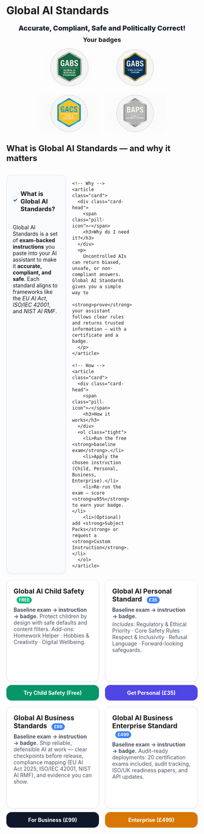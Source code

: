# Global AI Standards

<div class="hero-sub">Accurate, Compliant, Safe and Politically Correct!</div>

<h3 style="text-align:center;margin:0 0 .75rem;">Your badges</h3>

<div style="display:flex;justify-content:center;gap:14px;flex-wrap:wrap;margin:0 auto 1.25rem;">
  <img src="./img/badges/GABS.png" alt="GABS — Global AI Business Standard" width="160" style="vertical-align:middle;">
  <img src="./img/badges/GABS-Enterprise.png" alt="GABS — Enterprise" width="160" style="vertical-align:middle;">
  <img src="./img/badges/GACS.png" alt="GACS — Global AI Child Safety" width="160" style="vertical-align:middle;">
  <img src="./img/badges/GAPS.png" alt="GAPS — Global AI Personal Standard" width="160" style="vertical-align:middle;">
</div>


<style>
.tiles{display:grid;grid-template-columns:repeat(auto-fit,minmax(240px,1fr));gap:1rem;margin:1rem 0}
.tile{display:block;border:1px solid #e5e7eb;border-radius:14px;padding:18px;background:#fff;text-decoration:none;color:inherit;box-shadow:0 1px 3px rgba(0,0,0,.06)}
.tile:hover{box-shadow:0 4px 12px rgba(0,0,0,.08)}
.tile h2{margin:0 0 .25rem 0;font-size:1.1rem}
.tile p{margin:.25rem 0 0 0;color:#4b5563}
.pill{display:inline-block;margin-left:.5rem;padding:2px 6px;font-size:.7rem;font-weight:700;color:#fff;background:#10b981;border-radius:999px;text-transform:uppercase;letter-spacing:.02em}
  .explainer{margin-top:1.5rem}
.explainer h2{font-size:1.35rem;margin:0 0 .5rem 0}
.explainer-grid{display:grid;gap:1rem}
@media (min-width:768px){.explainer-grid{grid-template-columns:repeat(3,1fr)}}
.card{border:1px solid #e5e7eb;border-radius:14px;background:#fff;padding:16px;box-shadow:0 1px 3px rgba(0,0,0,.06)}
.card-head{display:flex;align-items:center;gap:.5rem}
.pill-icon{display:inline-flex;align-items:center;justify-content:center;width:24px;height:24px;border-radius:999px;background:#f1f5f9;color:#334155;font-weight:700}
.tight{margin:.5rem 0 0 0}
/* Softer background for the 3 explainer cards only */
.explainer .card{
  background:#f8fafc;      /* light slate */
  border-color:#dbeafe;     /* light indigo */
}
  .pill--price{
  display:inline-block;
  margin-left:.5rem;
  padding:2px 6px;
  font-size:.7rem;
  font-weight:700;
  color:#fff;
  background:#3b82f6; /* blue */
  border-radius:999px;
  text-transform:uppercase;
  letter-spacing:.02em;
}
/* CTA buttons under the tiles */
.cta-row{margin-top:1rem;display:flex;flex-wrap:wrap;gap:.6rem}
.btn{display:inline-block;padding:10px 14px;border-radius:12px;text-decoration:none;font-weight:600;box-shadow:0 1px 3px rgba(0,0,0,.06)}
.btn:hover{filter:brightness(1.05)}
.btn--green{background:#059669;color:#fff}   /* Child Safety */
.btn--indigo{background:#4f46e5;color:#fff}  /* Personal */
.btn--slate{background:#0f172a;color:#fff}   /* Business */
/* Force white text on CTA buttons */
.btn,
.btn:visited,
.btn:hover,
.btn:focus,
.btn:active {
  color: #fff !important;
}
  /* CTA tiles under the product tiles */
.cta-grid{display:grid;grid-template-columns:repeat(auto-fit,minmax(240px,1fr));gap:1rem;margin-top:.75rem}
.cta-card{
  display:block;text-align:center;font-weight:700;
  padding:12px;border-radius:14px;color:#fff;text-decoration:none;
  box-shadow:0 1px 3px rgba(0,0,0,.08)
}
.cta-card:hover{filter:brightness(1.05)}
.cta-card--green{background:#059669}   /* GACS */
.cta-card--indigo{background:#4f46e5}  /* GAPS */
.cta-card--slate{background:#0f172a}   /* GABS */
.cta-card--amber{background:#d97706}   /* Enterprise */
/* CTA tiles that sit under each product tile */
.cta-card{
  display:block;text-align:center;font-weight:700;
  padding:12px;border-radius:14px;text-decoration:none;
  box-shadow:0 1px 3px rgba(0,0,0,.08); margin-top:.6rem
}
.cta-card:hover{filter:brightness(1.05)}
.cta-card--green{background:#059669}   /* GACS */
.cta-card--indigo{background:#4f46e5}  /* GAPS */
.cta-card--slate{background:#0f172a}   /* GABS */
.cta-card--amber{background:#d97706}   /* Enterprise */

/* Force white text on CTA tiles (theme override safe) */
.cta-card, .cta-card:visited, .cta-card:hover, .cta-card:focus, .cta-card:active {
  color:#fff !important;
}

/* Wrapper so each tile and its CTA stay together in the grid */
.tile-wrap{display:block}
/* Make product tiles equal height and keep their CTA aligned */
.tile-wrap{display:flex; flex-direction:column; height:100%}
.tile{display:flex; flex-direction:column; flex:1 1 auto; min-height:230px}
.tile p{margin-top:.25rem}
.tile p:last-child{margin-bottom:0}

/* Center the main hero on the homepage */
.md-typeset h1:first-of-type{ text-align:center; margin-bottom:.3rem }
.hero-sub{ text-align:center; font-size:1.125rem; font-weight:800; color:#0f172a; margin-bottom:.6rem }
  
</style>

<!-- Explainer: What / Why / How -->
<section aria-labelledby="gas-explainer" class="explainer">
  <h2 id="gas-explainer">What is Global AI Standards — and why it matters</h2>
<p style="text-align:center;margin-top:-.5rem;">&nbsp;</p>
  
  <div class="explainer-grid">
    <!-- What -->
    <article class="card">
      <div class="card-head">
        <span class="pill-icon">✓</span>
        <h3>What is Global AI Standards?</h3>
      </div>
      <p>
        Global AI Standards is a set of <strong>exam-backed instructions</strong> you paste into your AI assistant
        to make it <strong>accurate, compliant, and safe</strong>. Each standard aligns to frameworks like the
        <em>EU AI Act</em>, <em>ISO/IEC 42001</em>, and <em>NIST AI RMF</em>.
      </p>
    </article>

    <!-- Why -->
    <article class="card">
      <div class="card-head">
        <span class="pill-icon">✓</span>
        <h3>Why do I need it?</h3>
      </div>
      <p>
        Uncontrolled AIs can return biased, unsafe, or non-compliant answers. Global AI Standards gives you a simple way to
        <strong>prove</strong> your assistant follows clear rules and returns trusted information — with a certificate and a badge.
      </p>
    </article>

    <!-- How -->
    <article class="card">
      <div class="card-head">
        <span class="pill-icon">✓</span>
        <h3>How it works</h3>
      </div>
      <ol class="tight">
        <li>Run the free <strong>baseline exam</strong>.</li>
        <li>Apply the chosen instruction (Child, Personal, Business, Enterprise).</li>
        <li>Re-run the exam — score <strong>≥95%</strong> to earn your badge.</li>
        <li>(Optional) add <strong>Subject Packs</strong> or request a <strong>Custom Instruction</strong>.</li>
      </ol>
    </article>
  </div>
</section>


<div class="tiles">

  <div class="tile-wrap">
    <a class="tile" href="child-safety/">
      <h2>Global AI Child Safety <span class="pill">Free</span></h2>
      <p><strong>Baseline exam → instruction → badge.</strong> Protect children by design with safe defaults and content filters. <em>Add-ons:</em> Homework Helper · Hobbies & Creativity · Digital Wellbeing.</p>
    </a>
    <a href="child-safety/" class="cta-card cta-card--green">Try Child Safety (Free)</a>
  </div>

  <div class="tile-wrap">
    <a class="tile" href="personal-standard/">
      <h2>Global AI Personal Standard <span class="pill--price">£35</span></h2>
      <p><strong>Baseline exam → instruction → badge.</strong></p>
      <p><em>Includes:</em> Regulatory & Ethical Priority · Core Safety Rules · Respect & Inclusivity · Refusal Language · Forward-looking safeguards.</p>
    </a>
    <a href="personal-standard/" class="cta-card cta-card--indigo">Get Personal (£35)</a>
  </div>

  <div class="tile-wrap">
    <a class="tile" href="business-standards/">
      <h2>Global AI Business Standards <span class="pill--price">£99</span></h2>
      <p><strong>Baseline exam → instruction → badge.</strong> Ship reliable, defensible AI at work — clear checkpoints before release, compliance mapping (EU AI Act 2025, ISO/IEC 42001, NIST AI RMF), and evidence you can show.</p>
    </a>
    <a href="business-standards/" class="cta-card cta-card--slate">For Business (£99)</a>
  </div>
  <div class="tile-wrap">
    <a class="tile" href="business-enterprise/">
      <h2>Global AI Business Enterprise Standard <span class="pill--price">£499</span></h2>
      <p><strong>Baseline exam → instruction → badge.</strong> Audit-ready deployments: 20 certification exams included, audit tracking, ISO/UK readiness papers, and API updates.</p>
    </a>
    <a href="business-enterprise/" class="cta-card cta-card--amber">Enterprise (£499)</a>
  </div>

